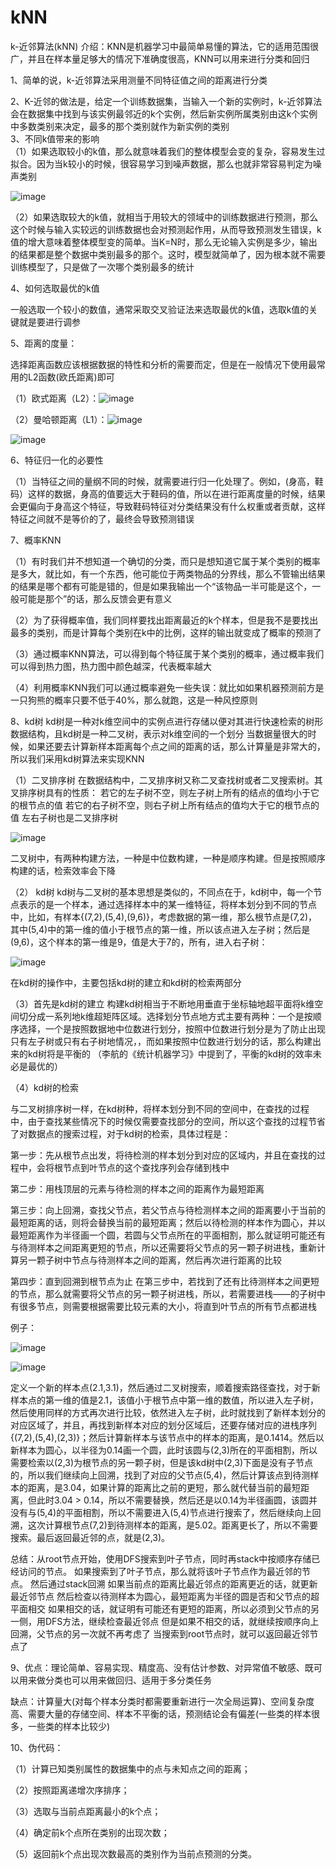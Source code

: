 # kNN
k-近邻算法(kNN)
介绍：KNN是机器学习中最简单易懂的算法，它的适用范围很广，并且在样本量足够大的情况下准确度很高，KNN可以用来进行分类和回归

1、简单的说，k-近邻算法采用测量不同特征值之间的距离进行分类

2、K-近邻的做法是，给定一个训练数据集，当输入一个新的实例时，k-近邻算法会在数据集中找到与该实例最邻近的k个实例，然后新实例所属类别由这k个实例中多数类别来决定，最多的那个类别就作为新实例的类别  
3、不同k值带来的影响      
（1）如果选取较小的k值，那么就意味着我们的整体模型会变的复杂，容易发生过拟合。因为当k较小的时候，很容易学习到噪声数据，那么也就非常容易判定为噪声类别

![image](https://github.com/zjzj1992/kNN/blob/master/images/1.jpg)

（2）如果选取较大的k值，就相当于用较大的领域中的训练数据进行预测，那么这个时候与输入实较远的训练数据也会对预测起作用，从而导致预测发生错误，k值的增大意味着整体模型变的简单。当K=N时，那么无论输入实例是多少，输出的结果都是整个数据中类别最多的那个。这时，模型就简单了，因为根本就不需要训练模型了，只是做了一次哪个类别最多的统计

4、如何选取最优的k值

一般选取一个较小的数值，通常采取交叉验证法来选取最优的k值，选取k值的关键就是要进行调参

5、距离的度量：

选择距离函数应该根据数据的特性和分析的需要而定，但是在一般情况下使用最常用的L2函数(欧氏距离)即可

（1）欧式距离（L2）：![image](https://github.com/zjzj1992/kNN/blob/master/images/oushi.png)  

（2）曼哈顿距离（L1）：![image](https://github.com/zjzj1992/kNN/blob/master/images/manha.png)

![image](https://github.com/zjzj1992/kNN/blob/master/images/juli.jpg)

6、特征归一化的必要性

（1）当特征之间的量纲不同的时候，就需要进行归一化处理了。例如，(身高，鞋码）这样的数据，身高的值要远大于鞋码的值，所以在进行距离度量的时候，结果会更偏向于身高这个特征，导致鞋码特征对分类结果没有什么权重或者贡献，这样特征之间就不是等价的了，最终会导致预测错误

7、概率KNN

（1）有时我们并不想知道一个确切的分类，而只是想知道它属于某个类别的概率是多大，就比如，有一个东西，他可能位于两类物品的分界线，那么不管输出结果的结果是哪个都有可能是错的，但是如果我输出一个“该物品一半可能是这个，一般可能是那个”的话，那么反馈会更有意义

（2）为了获得概率值，我们同样要找出距离最近的k个样本，但是我不是要找出最多的类别，而是计算每个类别在k中的比例，这样的输出就变成了概率的预测了

（3）通过概率KNN算法，可以得到每个特征属于某个类别的概率，通过概率我们可以得到热力图，热力图中颜色越深，代表概率越大

（4）利用概率KNN我们可以通过概率避免一些失误：就比如如果机器预测前方是一只狗熊的概率只要不低于40%，那么就跑，这是一种风控原则

8、kd树
kd树是一种对k维空间中的实例点进行存储以便对其进行快速检索的树形数据结构，且kd树是一种二叉树，表示对k维空间的一个划分
当数据量很大的时候，如果还要去计算新样本距离每个点之间的距离的话，那么计算量是非常大的，所以我们采用kd树算法来实现KNN

（1）二叉排序树
在数据结构中，二叉排序树又称二叉查找树或者二叉搜索树。其叉排序树具有的性质：
    若它的左子树不空，则左子树上所有的结点的值均小于它的根节点的值
    若它的右子树不空，则右子树上所有结点的值均大于它的根节点的值
    左右子树也是二叉排序树

![image](https://github.com/zjzj1992/kNN/blob/master/images/erchashu.bmp)

二叉树中，有两种构建方法，一种是中位数构建，一种是顺序构建。但是按照顺序构建的话，检索效率会下降

（2） kd树
kd树与二叉树的基本思想是类似的，不同点在于，kd树中，每一个节点表示的是一个样本，通过选择样本中的某一维特征，将样本划分到不同的节点中，比如，有样本{(7,2),(5,4),(9,6)}，考虑数据的第一维，那么根节点是(7,2)，其中(5,4)中的第一维的值小于根节点的第一维，所以该点进入左子树；然后是(9,6)，这个样本的第一维是9，值是大于7的，所有，进入右子树：

![image](https://github.com/zjzj1992/kNN/blob/master/images/kd.PNG)

在kd树的操作中，主要包括kd树的建立和kd树的检索两部分

（3）首先是kd树的建立
构建kd树相当于不断地用垂直于坐标轴地超平面将k维空间切分成一系列地k维超矩阵区域。选择划分节点地方式主要有两种：一个是按顺序选择，一个是按照数据地中位数进行划分，按照中位数进行划分是为了防止出现只有左子树或只有右子树地情况，，而如果按照中位数进行划分的话，那么构建出来的kd树将是平衡的
（李航的《统计机器学习》中提到了，平衡的kd树的效率未必是最优的）

（4）kd树的检索

与二叉树排序树一样，在kd树种，将样本划分到不同的空间中，在查找的过程中，由于查找某些情况下的时候仅需要查找部分的空间，所以这个查找的过程节省了对数据点的搜索过程，对于kd树的检索，具体过程是：

第一步：先从根节点出发，将待检测的样本划分到对应的区域内，并且在查找的过程中，会将根节点到叶节点的这个查找序列会存储到栈中

第二步：用栈顶层的元素与待检测的样本之间的距离作为最短距离

第三步：向上回溯，查找父节点，若父节点与待检测样本之间的距离要小于当前的最短距离的话，则将会替换当前的最短距离；然后以待检测的样本作为圆心，并以最短距离作为半径画一个圆，若圆与父节点所在的平面相割，那么就证明可能还有与待测样本之间距离更短的节点，所以还需要将父节点的另一颗子树进栈，重新计算另一颗子树中节点与待测样本之间的距离，然后再次进行距离的比较

第四步：直到回溯到根节点为止
在第三步中，若找到了还有比待测样本之间更短的节点，那么就需要将父节点的另一颗子树进栈，所以，若需要进栈——的子树中有很多节点，则需要根据需要比较元素的大小，将直到叶节点的所有节点都进栈

例子：

![image](https://github.com/zjzj1992/kNN/blob/master/images/tu1.png)


                                  

![image](https://github.com/zjzj1992/kNN/blob/master/images/tu2.png)

                                    
定义一个新的样本点(2.1,3.1)，然后通过二叉树搜索，顺着搜索路径查找，对于新样本点的第一维的值是2.1，该值小于根节点中第一维的数值，所以进入左子树，然后使用同样的方式再次进行比较，依然进入左子树，此时就找到了新样本划分的对应区域了，并且，再找到新样本对应的划分区域后，还要存储对应的进栈序列{(7,2),(5,4),(2,3)}；然后计算新样本与该节点中的样本的距离，是0.1414。然后以新样本为圆心，以半径为0.14画一个圆，此时该圆与(2,3)所在的平面相割，所以需要检索以(2,3)为根节点的另一颗子树，但是该kd树中(2,3)下面是没有子节点的，所以我们继续向上回溯，找到了对应的父节点(5,4)，然后计算该点到待测样本的距离，是3.04，如果计算的距离比之前的更短，那么就代替当前的最短距离，但此时3.04 > 0.14，所以不需要替换，然后还是以0.14为半径画圆，该圆并没有与(5,4)的平面相割，所以不需要进入(5,4)节点进行搜索了，然后继续向上回溯，这次计算根节点(7,2)到待测样本的距离，是5.02。距离更长了，所以不需要搜索。最后返回最近邻的点，就是(2,3)。

总结：从root节点开始，使用DFS搜索到叶子节点，同时再stack中按顺序存储已经访问的节点。
如果搜索到了叶子节点，那么就将该叶子节点作为最近邻的节点。
然后通过stack回溯
如果当前点的距离比最近邻点的距离更近的话，就更新最近邻节点
然后检查以待测样本为圆心，最短距离为半径的圆是否和父节点的超平面相交
如果相交的话，就证明有可能还有更短的距离，所以必须到父节点的另一侧，用DFS方法，继续检查最近邻点
但是如果不相交的话，就继续按顺序向上回溯，父节点的另一次就不再考虑了
当搜索到root节点时，就可以返回最近邻节点了

9、优点：理论简单、容易实现、精度高、没有估计参数、对异常值不敏感、既可以用来做分类也可以用来做回归、适用于多分类任务
     
   缺点：计算量大(对每个样本分类时都需要重新进行一次全局运算)、空间复杂度高、需要大量的存储空间、样本不平衡的话，预测结论会有偏差(一些类的样本很多，一些类的样本比较少)

10、伪代码：

（1）计算已知类别属性的数据集中的点与未知点之间的距离；

（2）按照距离递增次序排序；

（3）选取与当前点距离最小的k个点；

（4）确定前k个点所在类别的出现次数；

（5）返回前k个点出现次数最高的类别作为当前点预测的分类。

